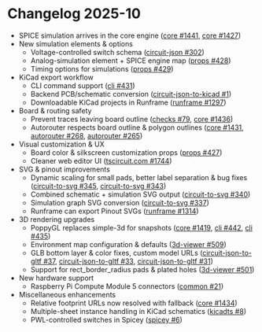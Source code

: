 # Changelog 2025-10

- SPICE simulation arrives in the core engine ([core #1441](https://github.com/tscircuit/core/pull/1441), [core #1427](https://github.com/tscircuit/core/pull/1427))
- New simulation elements & options
  - Voltage-controlled switch schema ([circuit-json #302](https://github.com/tscircuit/circuit-json/pull/302))
  - Analog-simulation element + SPICE engine map ([props #428](https://github.com/tscircuit/props/pull/428))
  - Timing options for simulations ([props #429](https://github.com/tscircuit/props/pull/429))
- KiCad export workflow
  - CLI command support ([cli #431](https://github.com/tscircuit/cli/pull/431))
  - Backend PCB/schematic conversion ([circuit-json-to-kicad #1](https://github.com/tscircuit/circuit-json-to-kicad/pull/1))
  - Downloadable KiCad projects in Runframe ([runframe #1297](https://github.com/tscircuit/runframe/pull/1297))
- Board & routing safety
  - Prevent traces leaving board outline ([checks #79](https://github.com/tscircuit/checks/pull/79), [core #1436](https://github.com/tscircuit/core/pull/1436))
  - Autorouter respects board outline & polygon outlines ([core #1431](https://github.com/tscircuit/core/pull/1431), [autorouter #268](https://github.com/tscircuit/tscircuit-autorouter/pull/268), [autorouter #265](https://github.com/tscircuit/tscircuit-autorouter/pull/265))
- Visual customization & UX
  - Board color & silkscreen customization props ([props #427](https://github.com/tscircuit/props/pull/427))
  - Cleaner web editor UI ([tscircuit.com #1744](https://github.com/tscircuit/tscircuit.com/pull/1744))
- SVG & pinout improvements
  - Dynamic scaling for small pads, better label separation & bug fixes ([circuit-to-svg #345](https://github.com/tscircuit/circuit-to-svg/pull/345), [circuit-to-svg #343](https://github.com/tscircuit/circuit-to-svg/pull/343))
  - Combined schematic + simulation SVG output ([circuit-to-svg #340](https://github.com/tscircuit/circuit-to-svg/pull/340))
  - Simulation graph SVG conversion ([circuit-to-svg #337](https://github.com/tscircuit/circuit-to-svg/pull/337))
  - Runframe can export Pinout SVGs ([runframe #1314](https://github.com/tscircuit/runframe/pull/1314))
- 3D rendering upgrades
  - PoppyGL replaces simple-3d for snapshots ([core #1419](https://github.com/tscircuit/core/pull/1419), [cli #442](https://github.com/tscircuit/cli/pull/442), [cli #435](https://github.com/tscircuit/cli/pull/435))
  - Environment map configuration & defaults ([3d-viewer #509](https://github.com/tscircuit/3d-viewer/pull/509))
  - GLB bottom layer & color fixes, custom model URLs ([circuit-json-to-gltf #37](https://github.com/tscircuit/circuit-json-to-gltf/pull/37), [circuit-json-to-gltf #33](https://github.com/tscircuit/circuit-json-to-gltf/pull/33), [circuit-json-to-gltf #31](https://github.com/tscircuit/circuit-json-to-gltf/pull/31))
  - Support for rect_border_radius pads & plated holes ([3d-viewer #501](https://github.com/tscircuit/3d-viewer/pull/501))
- New hardware support
  - Raspberry Pi Compute Module 5 connectors ([common #21](https://github.com/tscircuit/common/pull/21))
- Miscellaneous enhancements
  - Relative footprint URLs now resolved with fallback ([core #1434](https://github.com/tscircuit/core/pull/1434))
  - Multiple-sheet instance handling in KiCad schematics ([kicadts #8](https://github.com/tscircuit/kicadts/pull/8))
  - PWL-controlled switches in Spicey ([spicey #6](https://github.com/tscircuit/spicey/pull/6))
